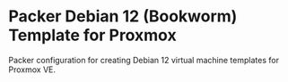 # Packer Debian 12 (Bookworm) Template for Proxmox

Packer configuration for creating Debian 12 virtual machine templates for Proxmox VE.